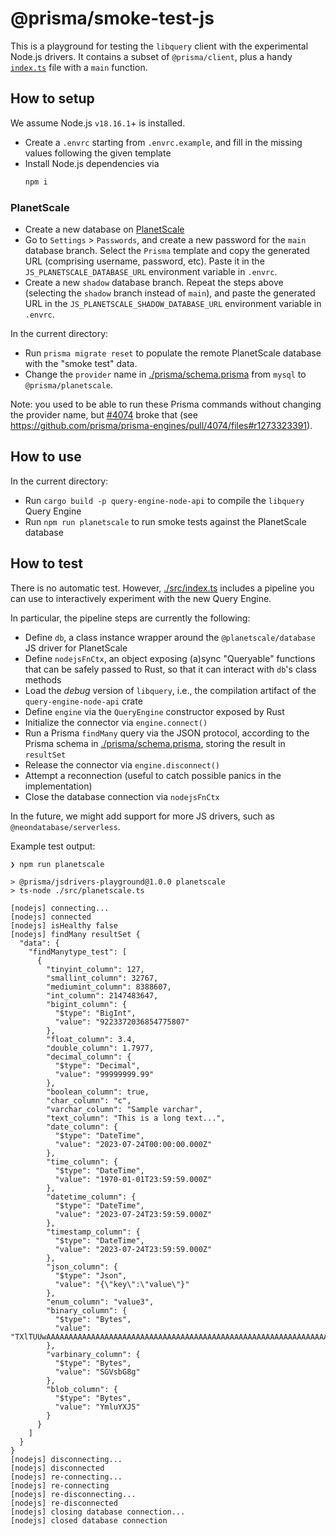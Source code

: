 # @prisma/smoke-test-js

This is a playground for testing the `libquery` client with the experimental Node.js drivers.
It contains a subset of `@prisma/client`, plus a handy [`index.ts`](./src/index.ts) file with a `main` function.

## How to setup

We assume Node.js `v18.16.1`+ is installed.

- Create a `.envrc` starting from `.envrc.example`, and fill in the missing values following the given template
- Install Node.js dependencies via
  ```bash
  npm i
  ```

### PlanetScale

- Create a new database on [PlanetScale](https://planetscale.com/)
- Go to `Settings` > `Passwords`, and create a new password for the `main` database branch. Select the `Prisma` template and copy the generated URL (comprising username, password, etc). Paste it in the `JS_PLANETSCALE_DATABASE_URL` environment variable in `.envrc`.
- Create a new `shadow` database branch. Repeat the steps above (selecting the `shadow` branch instead of `main`), and paste the generated URL in the `JS_PLANETSCALE_SHADOW_DATABASE_URL` environment variable in `.envrc`.

In the current directory:
- Run `prisma migrate reset` to populate the remote PlanetScale database with the "smoke test" data.
- Change the `provider` name in [./prisma/schema.prisma](./prisma/schema.prisma) from `mysql` to `@prisma/planetscale`.

Note: you used to be able to run these Prisma commands without changing the provider name, but [#4074](https://github.com/prisma/prisma-engines/pull/4074) broke that (see https://github.com/prisma/prisma-engines/pull/4074/files#r1273323391).

## How to use

In the current directory:
- Run `cargo build -p query-engine-node-api` to compile the `libquery` Query Engine
- Run `npm run planetscale` to run smoke tests against the PlanetScale database

## How to test

There is no automatic test. However, [./src/index.ts](./src/index.ts) includes a pipeline you can use to interactively experiment with the new Query Engine.

In particular, the pipeline steps are currently the following:

- Define `db`, a class instance wrapper around the `@planetscale/database` JS driver for PlanetScale
- Define `nodejsFnCtx`, an object exposing (a)sync "Queryable" functions that can be safely passed to Rust, so that it can interact with `db`'s class methods
- Load the *debug* version of `libquery`, i.e., the compilation artifact of the `query-engine-node-api` crate
- Define `engine` via the `QueryEngine` constructor exposed by Rust
- Initialize the connector via `engine.connect()`
- Run a Prisma `findMany` query via the JSON protocol, according to the Prisma schema in [./prisma/schema.prisma](./prisma/schema.prisma), storing the result in `resultSet`
- Release the connector via `engine.disconnect()`
- Attempt a reconnection (useful to catch possible panics in the implementation)
- Close the database connection via `nodejsFnCtx`

In the future, we might add support for more JS drivers, such as `@neondatabase/serverless`.

Example test output:

```
❯ npm run planetscale

> @prisma/jsdrivers-playground@1.0.0 planetscale
> ts-node ./src/planetscale.ts

[nodejs] connecting...
[nodejs] connected
[nodejs] isHealthy false
[nodejs] findMany resultSet {
  "data": {
    "findManytype_test": [
      {
        "tinyint_column": 127,
        "smallint_column": 32767,
        "mediumint_column": 8388607,
        "int_column": 2147483647,
        "bigint_column": {
          "$type": "BigInt",
          "value": "9223372036854775807"
        },
        "float_column": 3.4,
        "double_column": 1.7977,
        "decimal_column": {
          "$type": "Decimal",
          "value": "99999999.99"
        },
        "boolean_column": true,
        "char_column": "c",
        "varchar_column": "Sample varchar",
        "text_column": "This is a long text...",
        "date_column": {
          "$type": "DateTime",
          "value": "2023-07-24T00:00:00.000Z"
        },
        "time_column": {
          "$type": "DateTime",
          "value": "1970-01-01T23:59:59.000Z"
        },
        "datetime_column": {
          "$type": "DateTime",
          "value": "2023-07-24T23:59:59.000Z"
        },
        "timestamp_column": {
          "$type": "DateTime",
          "value": "2023-07-24T23:59:59.000Z"
        },
        "json_column": {
          "$type": "Json",
          "value": "{\"key\":\"value\"}"
        },
        "enum_column": "value3",
        "binary_column": {
          "$type": "Bytes",
          "value": "TXlTUUwAAAAAAAAAAAAAAAAAAAAAAAAAAAAAAAAAAAAAAAAAAAAAAAAAAAAAAAAAAAAAAAAAAAAAAAAAAAAAAA=="
        },
        "varbinary_column": {
          "$type": "Bytes",
          "value": "SGVsbG8g"
        },
        "blob_column": {
          "$type": "Bytes",
          "value": "YmluYXJ5"
        }
      }
    ]
  }
}
[nodejs] disconnecting...
[nodejs] disconnected
[nodejs] re-connecting...
[nodejs] re-connecting
[nodejs] re-disconnecting...
[nodejs] re-disconnected
[nodejs] closing database connection...
[nodejs] closed database connection
```
